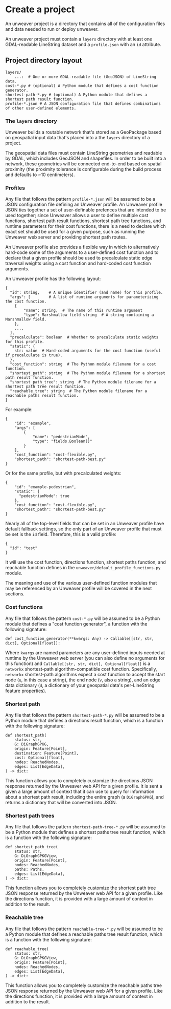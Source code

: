 # Create a project

An unweaver project is a directory that contains all of the configuration files
and data needed to run or deploy unweaver.

An unweaver project must contain a `layers` directory with at least one
GDAL-readable LineString dataset and a `profile.json` with an `id` attribute.

## Project directory layout

    layers/
        ...:  # One or more GDAL-readable file (GeoJSON) of LineString data.
    cost-*.py # (optional) A Python module that defines a cost function generator.
    shortest-path-*.py # (optional) A Python module that defines a shortest path result function.
    profile-*.json # A JSON configuration file that defines combinations of other user-defined elements.

### The `layers` directory

Unweaver builds a routable network that's stored as a GeoPackage based on
geospatial input data that's placed into a the `layers` directory of a project.

The geospatial data files must contain LineString geometries and readable by
GDAL, which includes GeoJSON and shapefiles. In order to be built into a
network, these geometries will be connected end-to-end based on spatial
proximity (the proximity tolerance is configurable during the build process and
defaults to ~10 centimeters).

### Profiles

Any file that follows the pattern `profile-*.json` will be assumed to be a
JSON configuration file defining an Unweaver profile. An Unweaver profile JSON
ties together a set of user-definable prefences that are intended to be used
together; since Unweaver allows a user to define multiple cost functions,
shortest path result functions, shortest path tree functions, and runtime
parameters for their cost functions, there is a need to declare which exact set
should be used for a given purpose, such as running the Unweaver web server and
providing shortest path routes.

An Unweaver profile also provides a flexible way in which to alternatively
hard-code some of the arguments to a user-defined cost function and to
declare that a given profile should be used to precalculate static edge
traversal weights using a cost function and hard-coded cost function arguments.

An Unweaver profile has the following layout:

    {
      "id": string,    # A unique identifier (and name) for this profile.
      "args": [        # A list of runtime arguments for parameterizing the cost function.
        {
            "name": string,  # The name of this runtime argument
            "type": Marshmallow field string  # A string containing a Marshmallow field.
        },
        ...,
      ],
      "precalculate": boolean  # Whether to precalculate static weights for this profile.
      "static": {
        str: value  # Hard-coded arguments for the cost function (useful if precalculate is true).
      },
      "cost_function": string  # The Python module filename for a cost function.
      "shortest_path": string  # The Python module filename for a shortest path result function.
      "shortest_path_tree": string  # The Python module filename for a shortest path tree result function.
      "reachable_tree": string  # The Python module filename for a reachable paths result function.
    }

For example:

    {
        "id": "example",
        "args": [
            {
                "name": "pedestrianMode",
                "type": "fields.Boolean()"
            }
        ],
        "cost_function": "cost-flexible.py",
        "shortest_path": "shortest-path-best.py"
    }

Or for the same profile, but with precalculated weights:

    {
        "id": "example-pedestrian",
        "static": {
          "pedestrianMode": true
        },
        "cost_function": "cost-flexible.py",
        "shortest_path": "shortest-path-best.py"
    }

Nearly all of the top-level fields that can be set in an Unweaver profile have
default fallback settings, so the only part of an Unweaver profile that must
be set is the `id` field. Therefore, this is a valid profile:

    {
      "id": "test"
    }

It will use the cost function, directions function, shortest paths function,
and reachable function defines in the `unweaver/default_profile_functions.py`
module.

The meaning and use of the various user-defined function modules that may be
referenced by an Unweaver profile will be covered in the next sections.

### Cost functions

Any file that follows the pattern `cost-*.py` will be assumed to be a Python
module that defines a "cost function generator", a function with the following
signature:

    def cost_function_generator(**kwargs: Any) -> Callable[[str, str, dict], Optional[float]]:

Where `kwargs` are named parameters are any user-defined inputs needed at
runtime by the Unweaver web server (you can also define no arguments for this
function) and `Callable[[str, str, dict], Optional[float]]` is a
`networkx` shortest-path algorithm-compatible cost function. Specifically,
`networkx` shortest-path algorithms expect a cost function to accept the
start node (`u`, in this case a string), the end node (`v`, also a string), and
an edge data dictionary (`d`, a dictionary of your geospatial data's
per-LineString feature properties).

### Shortest path

Any file that follows the pattern `shortest-path-*.py` will be assumed to be a
Python module that defines a directions result function, which is a function
with the following signature:

	def shortest_path(
	    status: str,
	    G: DiGraphGPKG,
	    origin: Feature[Point],
	    destination: Feature[Point],
	    cost: Optional[float],
	    nodes: ReachedNodes,
	    edges: List[EdgeData],
	) -> dict:

This function allows you to completely customize the directions JSON response
returned by the Unweaver web API for a given profile. It is sent a given a
large amount of context that it can use to query for information about a
shortest path result, including the entire graph (a `DiGraphGPKG`), and returns
a dictionary that will be converted into JSON.

### Shortest path trees

Any file that follows the pattern `shortest-path-tree-*.py` will be assumed to be a
Python module that defines a shortest paths tree result function, which is a
function with the following signature:

	def shortest_path_tree(
	    status: str,
	    G: DiGraphGPKGView,
	    origin: Feature[Point],
	    nodes: ReachedNodes,
	    paths: Paths,
	    edges: List[EdgeData],
	) -> dict:

This function allows you to completely customize the shortest path tree JSON
response returned by the Unweaver web API for a given profile. Like the
directions function, it is provided with a large amount of context in addition
to the result.

### Reachable tree

Any file that follows the pattern `reachable-tree-*.py` will be assumed to be a
Python module that defines a reachable paths tree result function, which is a
function with the following signature:

	def reachable_tree(
	    status: str,
	    G: DiGraphGPKGView,
	    origin: Feature[Point],
	    nodes: ReachedNodes,
	    edges: List[EdgeData],
	) -> dict:

This function allows you to completely customize the reachable paths tree JSON
response returned by the Unweaver web API for a given profile. Like the
directions function, it is provided with a large amount of context in addition
to the result.
